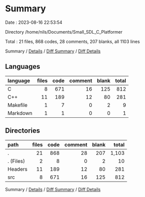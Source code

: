 # Summary

Date : 2023-08-16 22:53:54

Directory /home/nils/Documents/Small_SDL_C_Platformer

Total : 21 files,  868 codes, 28 comments, 207 blanks, all 1103 lines

Summary / [Details](details.md) / [Diff Summary](diff.md) / [Diff Details](diff-details.md)

## Languages
| language | files | code | comment | blank | total |
| :--- | ---: | ---: | ---: | ---: | ---: |
| C | 8 | 671 | 16 | 125 | 812 |
| C++ | 11 | 189 | 12 | 80 | 281 |
| Makefile | 1 | 7 | 0 | 2 | 9 |
| Markdown | 1 | 1 | 0 | 0 | 1 |

## Directories
| path | files | code | comment | blank | total |
| :--- | ---: | ---: | ---: | ---: | ---: |
| . | 21 | 868 | 28 | 207 | 1,103 |
| . (Files) | 2 | 8 | 0 | 2 | 10 |
| Headers | 11 | 189 | 12 | 80 | 281 |
| src | 8 | 671 | 16 | 125 | 812 |

Summary / [Details](details.md) / [Diff Summary](diff.md) / [Diff Details](diff-details.md)